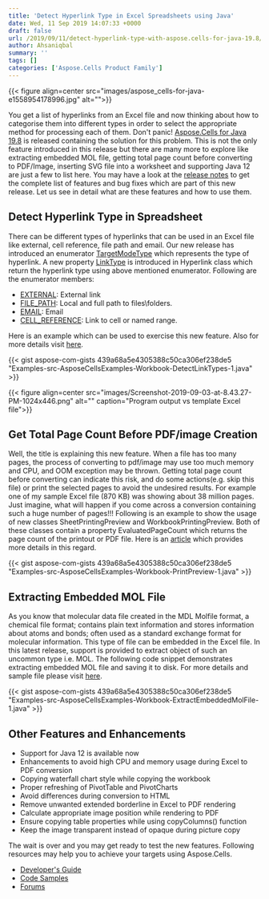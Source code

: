 ```yaml
---
title: 'Detect Hyperlink Type in Excel Spreadsheets using Java'
date: Wed, 11 Sep 2019 14:07:33 +0000
draft: false
url: /2019/09/11/detect-hyperlink-type-with-aspose.cells-for-java-19.8/
author: Ahsaniqbal
summary: ''
tags: []
categories: ['Aspose.Cells Product Family']
---
```




{{< figure align=center src="images/aspose_cells-for-java-e1558954178996.jpg" alt="">}}


You get a list of hyperlinks from an Excel file and now thinking about how to categorise them into different types in order to select the appropriate method for processing each of them. Don't panic! [Aspose.Cells for Java 19.8][1] is released containing the solution for this problem. This is not the only feature introduced in this release but there are many more to explore like extracting embedded MOL file, getting total page count before converting to PDF/Image, inserting SVG file into a worksheet and supporting Java 12 are just a few to list here. You may have a look at the [release notes][2] to get the complete list of features and bug fixes which are part of this new release. Let us see in detail what are these features and how to use them.

## Detect Hyperlink Type in Spreadsheet

There can be different types of hyperlinks that can be used in an Excel file like external, cell reference, file path and email. Our new release has introduced an enumerator [TargetModeType][3] which represents the type of hyperlink. A new property [LinkType][4] is introduced in Hyperlink class which return the hyperlink type using above mentioned enumerator. Following are the enumerator members:

*   [EXTERNAL][5]: External link
*   [FILE\_PATH][6]: Local and full path to files\\folders.
*   [EMAIL][7]: Email
*   [CELL\_REFERENCE][8]: Link to cell or named range.

Here is an example which can be used to exercise this new feature. Also for more details visit [here][9].

{{< gist aspose-com-gists 439a68a5e4305388c50ca306ef238de5 "Examples-src-AsposeCellsExamples-Workbook-DetectLinkTypes-1.java" >}}



{{< figure align=center src="images/Screenshot-2019-09-03-at-8.43.27-PM-1024x446.png" alt="" caption="Program output vs template Excel file">}}


## Get Total Page Count Before PDF/image Creation

Well, the title is explaining this new feature. When a file has too many pages, the process of converting to pdf/image may use too much memory and CPU, and OOM exception may be thrown. Getting total page count before converting can indicate this risk, and do some actions(e.g. skip this file) or print the selected pages to avoid the undesired results. For example one of my sample Excel file (870 KB) was showing about 38 million pages. Just imagine, what will happen if you come across a conversion containing such a huge number of pages!!! Following is an example to show the usage of new classes SheetPrintingPreview and WorkbookPrintingPreview. Both of these classes contain a property EvaluatedPageCount which returns the page count of the printout or PDF file. Here is an [article][10] which provides more details in this regard.

{{< gist aspose-com-gists 439a68a5e4305388c50ca306ef238de5 "Examples-src-AsposeCellsExamples-Workbook-PrintPreview-1.java" >}}

## Extracting Embedded MOL File

As you know that molecular data file created in the MDL Molfile format, a chemical file format; contains plain text information and stores information about atoms and bonds; often used as a standard exchange format for molecular information. This type of file can be embedded in the Excel file. In this latest release, support is provided to extract object of such an uncommon type i.e. MOL. The following code snippet demonstrates extracting embedded MOL file and saving it to disk. For more details and sample file please visit [here][11].

{{< gist aspose-com-gists 439a68a5e4305388c50ca306ef238de5 "Examples-src-AsposeCellsExamples-Workbook-ExtractEmbeddedMolFile-1.java" >}}

## Other Features and Enhancements

*   Support for Java 12 is available now
*   Enhancements to avoid high CPU and memory usage during Excel to PDF conversion
*   Copying waterfall chart style while copying the workbook
*   Proper refreshing of PivotTable and PivotCharts
*   Avoid differences during conversion to HTML
*   Remove unwanted extended borderline in Excel to PDF rendering
*   Calculate appropriate image position while rendering to PDF
*   Ensure copying table properties while using copyColumns() function
*   Keep the image transparent instead of opaque during picture copy

The wait is over and you may get ready to test the new features. Following resources may help you to achieve your targets using Aspose.Cells.

*   [Developer's Guide][12]
*   [Code Samples][13]
*   [Forums][14]




[1]: https://downloads.aspose.com/cells/java/new-releases/aspose.cells-for-java-19.8/
[2]: https://docs.aspose.com/display/cellsjava/Aspose.Cells+for+Java+19.8+Release+Notes
[3]: https://apireference.aspose.com/java/cells/com.aspose.cells/TargetModeType
[4]: https://apireference.aspose.com/java/cells/com.aspose.cells/hyperlink#LinkType
[5]: https://apireference.aspose.com/java/cells/com.aspose.cells/targetmodetype#EXTERNAL
[6]: https://apireference.aspose.com/java/cells/com.aspose.cells/targetmodetype#FILE_PATH
[7]: https://apireference.aspose.com/java/cells/com.aspose.cells/targetmodetype#EMAIL
[8]: https://apireference.aspose.com/java/cells/com.aspose.cells/targetmodetype#CELL_REFERENCE
[9]: https://docs.aspose.com/display/cellsjava/Detect+Hyperlink+Type
[10]: https://docs.aspose.com/display/cellsjava/Workbook+and+Worksheet+Print+Preview
[11]: https://docs.aspose.com/display/cellsjava/Managing+OLE+Objects#ManagingOLEObjects-ExtractingEmbeddedMOLFile
[12]: https://docs.aspose.com/display/cellsjava/Developer+Guide
[13]: https://github.com/aspose-cells/Aspose.Cells-for-Java
[14]: https://forum.aspose.com/c/cells





